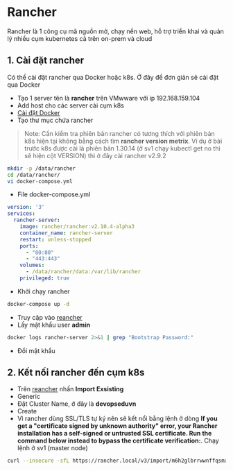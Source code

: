 # Rancher

 Rancher là 1 công cụ mã nguồn mở, chạy nền web, hỗ trợ triển khai và quản lý nhiều cụm kubernetes cả trên on-prem và cloud

## 1. Cài đặt rancher

Có thể cài đặt rancher qua Docker hoặc k8s. Ở đây để đơn giản sẽ cài đặt qua Docker

- Tạo 1 server tên là **rancher** trên VMwware với ip 192.168.159.104
- Add host cho các server cài cụm k8s
- [Cài đặt Docker](../../DevOps%20For%20Fresher/5.%20Docker/1%20Cài%20đặt%20docker.md)
- Tạo thư mục chứa rancher

>Note: Cần kiểm tra phiên bản rancher có tương thích với phiên bản k8s hiện tại không bằng cách tìm **rancher version metrix**. Ví dụ ở bài trước k8s được cài là phiên bản 1.30.14 (ở sv1 chạy kubectl get no thì sẽ hiện cột VERSION) thì ở đây cài rancher v2.9.2

```sh
mkdir -p /data/rancher
cd /data/rancher/
vi docker-compose.yml
```

- File docker-compose.yml

```yml
version: '3'
services:
  rancher-server:
    image: rancher/rancher:v2.10.4-alpha3
    container_name: rancher-server
    restart: unless-stopped
    ports:
      - "80:80"
      - "443:443"
    volumes:
      - /data/rancher/data:/var/lib/rancher
    privileged: true
```

- Khởi chạy rancher

```sh
docker-compose up -d
```

- Truy cập vào [reancher](https://rancher.local)
- Lấy mật khẩu user **admin**

```sh
docker logs rancher-server 2>&1 | grep "Bootstrap Password:"
```

- Đổi mật khẩu

## 2. Kết nối rancher đến cụm k8s

- Trên [reancher](https://rancher.local) nhấn **Import Exsisting**
- Generic
- Đặt Cluster Name, ở đây là **devopseduvn**
- Create
- Vì rancher dùng SSL/TLS tự ký nên sẽ kết nổi bằng lệnh ở dòng **If you get a "certificate signed by unknown authority" error, your Rancher installation has a self-signed or untrusted SSL certificate. Run the command below instead to bypass the certificate verification:**. Chạy lệnh ở sv1 (master node)

```sh
curl --insecure -sfL https://rancher.local/v3/import/m6h2glbrrwwnffqsmxg5f5nnk8jsxrv6rdk4lpdzpt42wxsxb2hgmb_c-m-p5bm2cfb.yaml | kubectl apply -f -
```
